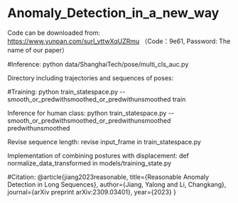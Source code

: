 # Anomaly_Detection_in_a_new_way

Code can be downloaded from: https://www.yunpan.com/surl_yttwXqUZRmu （Code：9e61, Password: The name of our paper）

#Inference: python data/ShanghaiTech/pose/multi_cls_auc.py

Directory including trajectories and sequences of poses:

#Training: python train_statespace.py --smooth_or_predwithsmoothed_or_predwithunsmoothed train

Inference for human class: python train_statespace.py --smooth_or_predwithsmoothed_or_predwithunsmoothed predwithunsmoothed

Revise sequence length: revise input_frame in train_statespace.py

Implementation of combining postures with displacement: def normalize_data_transformed in models/training_state.py

#Citation:
@article{jiang2023reasonable,
  title={Reasonable Anomaly Detection in Long Sequences},
  author={Jiang, Yalong and Li, Changkang},
  journal={arXiv preprint arXiv:2309.03401},
  year={2023}
}
